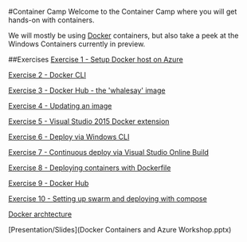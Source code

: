 #Container Camp
Welcome to the Container Camp where you will get hands-on with containers.

We will mostly be using [Docker](https://www.docker.com/whatisdocker/) containers, but also take a peek at the Windows Containers currently in preview.

##Exercises
[Exercise 1 - Setup Docker host on Azure](Exercise01/README.md)
 
[Exercise 2 - Docker CLI](Exercise02/README.md)

[Exercise 3 - Docker Hub - the 'whalesay' image](Exercise03/README.md)

[Exercise 4 - Updating an image](Exercise04/README.md)

[Exercise 5 - Visual Studio 2015 Docker extension](Exercise05/README.md)

[Exercise 6 - Deploy via Windows CLI](Exercise06/README.md)

[Exercise 7 - Continuous deploy via Visual Studio Online Build](Exercise07/README.md)

[Exercise 8 - Deploying containers with Dockerfile](Exercise08/README.md)

[Exercise 9 - Docker Hub](Exercise09/README.md)

[Exercise 10 - Setting up swarm and deploying with compose](Exercise10/README.md)

[Docker archtecture](http://docs.docker.com/engine/introduction/understanding-docker/)

[Presentation/Slides](Docker Containers and Azure Workshop.pptx)
